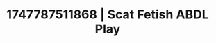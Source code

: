 ---
categories:
- Glory hole
- Punk lovers
- Lip biting
- Giantess fetish
- Erotic hair pulling
image: /assets/images/1747787511868.jpg
layout: post
seo:
  description: Featured content with high-quality ABDL Play, Scat Fetish. HD images
    available.
  keywords: ABDL Play, Scat Fetish
  og_image: /assets/images/1747787511868.jpg
  schema_type: VisualArtwork
tags:
- ABDL Play
- Scat Fetish
- '#1747787511868'
title: 1747787511868 | Scat Fetish ABDL Play
---